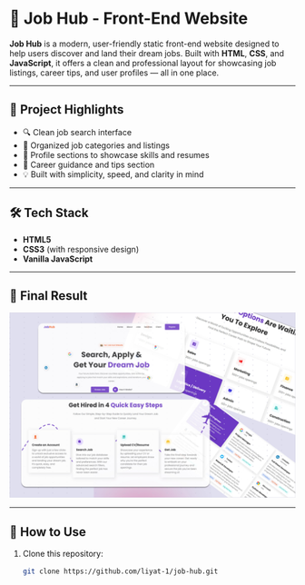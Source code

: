 # 💼 Job Hub - Front-End Website

**Job Hub** is a modern, user-friendly static front-end website designed to help users discover and land their dream jobs. Built with **HTML**, **CSS**, and **JavaScript**, it offers a clean and professional layout for showcasing job listings, career tips, and user profiles — all in one place.

---

## 🌟 Project Highlights

- 🔍 Clean job search interface
- 📂 Organized job categories and listings
- 👤 Profile sections to showcase skills and resumes
- 🧠 Career guidance and tips section
- 💡 Built with simplicity, speed, and clarity in mind

---

## 🛠️ Tech Stack

- **HTML5**
- **CSS3** (with responsive design)
- **Vanilla JavaScript**

---

## 📸 Final Result

![Job Hub Preview](./assets/jobhub.jpg)

---

## 🚀 How to Use

1. Clone this repository:
   ```bash
   git clone https://github.com/liyat-1/job-hub.git
   ```
